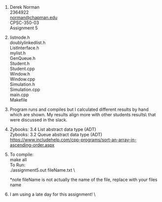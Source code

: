 1)  Derek Norman\
    2364922\
    norman@chapman.edu\
    CPSC-350-03\
    Assignment 5

2)  listnode.h\
    doublylinkedlist.h\
    ListInterface.h\
    mylist.h\
    GenQueue.h\
    Student.h\
    Student.cpp\
    Window.h\
    Window.cpp\
    Simulation.h\
    Simulation.cpp\
    main.cpp\
    Makefile



3) Program runs and compiles but I calculated different results by hand\
    which are shown. My results align more with other students results\ 
    that were discussed in the slack.

4)  Zybooks: 3.4 List abstract data type (ADT)\
    Zybooks: 3.2 Queue abstract data type (ADT)\
    https://www.includehelp.com/cpp-programs/sort-an-array-in-ascending-order.aspx

    
5)  To compile: \
        make all \
    To Run: \
        ./assignment5.out fileName.txt \

    *note fileName is not actually the name of the file, replace with your files name

6) I am using a late day for this assignment! \